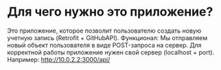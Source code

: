 # Для чего нужно это приложение?
Это приложение, которое позволит пользователю создать новую учетную запись (Retrofit + GitHubAPI). 
Функционал: Мы отправляем новый объект пользователя в виде POST-запроса на сервер.
Для корректной работы приложение нужен свой сервер (localhost + port). Например: http://10.0.2.2:3000/api/
